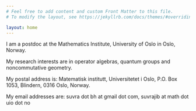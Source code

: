```yaml
---
# Feel free to add content and custom Front Matter to this file.
# To modify the layout, see https://jekyllrb.com/docs/themes/#overriding-theme-defaults

layout: home
---
```


I am a postdoc at the Mathematics Institute, University of Oslo in Oslo, Norway.

My research interests are in operator algebras, quantum groups and
noncommutative geometry.

My postal address is: Matematisk institutt, Universitetet i Oslo, P.O. Box 1053,
Blindern, 0316 Oslo, Norway.

My email addresses are: suvra dot bh at gmail dot com, suvrajib at math dot uio dot no
